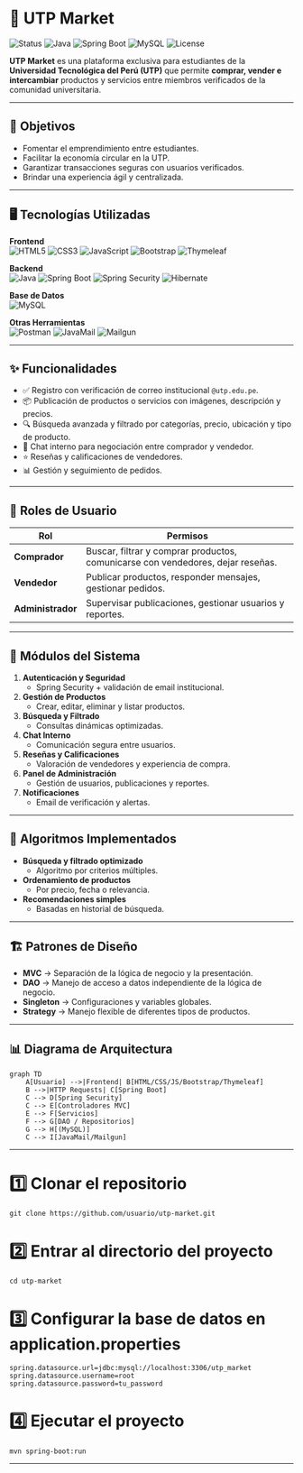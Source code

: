 # 🛒 UTP Market

![Status](https://img.shields.io/badge/status-En%20desarrollo-yellow)
![Java](https://img.shields.io/badge/Java-21-red)
![Spring Boot](https://img.shields.io/badge/Spring%20Boot-3.0-brightgreen)
![MySQL](https://img.shields.io/badge/MySQL-8-blue)
![License](https://img.shields.io/badge/license-Académico-lightgrey)

**UTP Market** es una plataforma exclusiva para estudiantes de la **Universidad Tecnológica del Perú (UTP)** que permite **comprar, vender e intercambiar** productos y servicios entre miembros verificados de la comunidad universitaria.  

---

## 📌 Objetivos

- Fomentar el emprendimiento entre estudiantes.
- Facilitar la economía circular en la UTP.
- Garantizar transacciones seguras con usuarios verificados.
- Brindar una experiencia ágil y centralizada.

---

## 🖥️ Tecnologías Utilizadas

**Frontend**  
![HTML5](https://img.shields.io/badge/HTML5-orange?logo=html5) 
![CSS3](https://img.shields.io/badge/CSS3-blue?logo=css3) 
![JavaScript](https://img.shields.io/badge/JavaScript-yellow?logo=javascript) 
![Bootstrap](https://img.shields.io/badge/Bootstrap-purple?logo=bootstrap) 
![Thymeleaf](https://img.shields.io/badge/Thymeleaf-brightgreen?logo=thymeleaf)

**Backend**  
![Java](https://img.shields.io/badge/Java-red?logo=java)
![Spring Boot](https://img.shields.io/badge/Spring%20Boot-brightgreen?logo=springboot)
![Spring Security](https://img.shields.io/badge/Spring%20Security-darkgreen?logo=springsecurity)
![Hibernate](https://img.shields.io/badge/Hibernate-orange?logo=hibernate)

**Base de Datos**  
![MySQL](https://img.shields.io/badge/MySQL-blue?logo=mysql)

**Otras Herramientas**  
![Postman](https://img.shields.io/badge/Postman-orange?logo=postman)
![JavaMail](https://img.shields.io/badge/JavaMail-grey)
![Mailgun](https://img.shields.io/badge/Mailgun-red?logo=mailgun)

---

## ✨ Funcionalidades

- ✅ Registro con verificación de correo institucional `@utp.edu.pe`.
- 📦 Publicación de productos o servicios con imágenes, descripción y precios.
- 🔍 Búsqueda avanzada y filtrado por categorías, precio, ubicación y tipo de producto.
- 💬 Chat interno para negociación entre comprador y vendedor.
- ⭐ Reseñas y calificaciones de vendedores.
- 📊 Gestión y seguimiento de pedidos.

---

## 👤 Roles de Usuario

| Rol           | Permisos |
|---------------|----------|
| **Comprador** | Buscar, filtrar y comprar productos, comunicarse con vendedores, dejar reseñas. |
| **Vendedor**  | Publicar productos, responder mensajes, gestionar pedidos. |
| **Administrador** | Supervisar publicaciones, gestionar usuarios y reportes. |

---

## 🧩 Módulos del Sistema

1. **Autenticación y Seguridad**
   - Spring Security + validación de email institucional.
2. **Gestión de Productos**
   - Crear, editar, eliminar y listar productos.
3. **Búsqueda y Filtrado**
   - Consultas dinámicas optimizadas.
4. **Chat Interno**
   - Comunicación segura entre usuarios.
5. **Reseñas y Calificaciones**
   - Valoración de vendedores y experiencia de compra.
6. **Panel de Administración**
   - Gestión de usuarios, publicaciones y reportes.
7. **Notificaciones**
   - Email de verificación y alertas.

---

## 📐 Algoritmos Implementados

- **Búsqueda y filtrado optimizado**
  - Algoritmo por criterios múltiples.
- **Ordenamiento de productos**
  - Por precio, fecha o relevancia.
- **Recomendaciones simples**
  - Basadas en historial de búsqueda.

---

## 🏗️ Patrones de Diseño

- **MVC** → Separación de la lógica de negocio y la presentación.
- **DAO** → Manejo de acceso a datos independiente de la lógica de negocio.
- **Singleton** → Configuraciones y variables globales.
- **Strategy** → Manejo flexible de diferentes tipos de productos.

---

## 📊 Diagrama de Arquitectura

```mermaid
graph TD
    A[Usuario] -->|Frontend| B[HTML/CSS/JS/Bootstrap/Thymeleaf]
    B -->|HTTP Requests| C[Spring Boot]
    C --> D[Spring Security]
    C --> E[Controladores MVC]
    E --> F[Servicios]
    F --> G[DAO / Repositorios]
    G --> H[(MySQL)]
    C --> I[JavaMail/Mailgun]
```
---
# 1️⃣ Clonar el repositorio
```mermaid
git clone https://github.com/usuario/utp-market.git
```

# 2️⃣ Entrar al directorio del proyecto
```mermaid
cd utp-market
```

# 3️⃣ Configurar la base de datos en application.properties
```mermaid
spring.datasource.url=jdbc:mysql://localhost:3306/utp_market
spring.datasource.username=root
spring.datasource.password=tu_password
```

# 4️⃣ Ejecutar el proyecto
```mermaid
mvn spring-boot:run
```
---